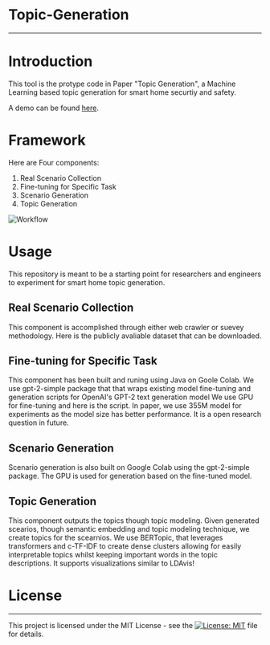 # Topic-Generation
---------------------------------------

# Introduction
This tool is the protype code in 
Paper "Topic Generation",
a Machine Learning based topic generation for smart home securtiy and safety.

A demo can be found [here](https://www.youtube.com/watch?v=Snj1EdIlHco).


# Framework
Here are Four components:
1. Real Scenario Collection
2. Fine-tuning for Specific Task
3. Scenario Generation
4. Topic Generation

![Workflow](https://github.com/BeauBan/Topic-Generation/blob/main/images/workflow.png)

# Usage
This repository is meant to be a starting point for researchers and engineers to experiment for smart home topic generation.

## Real Scenario Collection
This component is accomplished through either web crawler or suevey methodology. 
Here is the publicly avaliable dataset that can be downloaded.

## Fine-tuning for Specific Task
This component has been built and runing using Java on Goole Colab. 
We use gpt-2-simple package that 
that wraps existing model fine-tuning and generation scripts for OpenAI's GPT-2 text generation model 
We use GPU for fine-tuning and here is the script.
In paper, we use 355M model for experiments as the model size has better performance. 
It is a open research question in future.

## Scenario Generation
Scenario generation is also built on Google Colab using the gpt-2-simple package. 
The GPU is used for generation based on the fine-tuned model.

## Topic Generation
This component outputs the topics though topic modeling. 
Given generated scearios,
though semantic embedding and topic modeling technique,
we create topics for the scearnios.
We use BERTopic, 
that leverages transformers and c-TF-IDF to create dense clusters allowing for easily interpretable topics whilst keeping important words in the topic descriptions.
It supports visualizations similar to LDAvis!


<!-- # Citation
 -->


# License
---------

This project is licensed under the MIT License - see the [![License: MIT](https://img.shields.io/badge/License-MIT-yellow.svg)](https://opensource.org/licenses/MIT)
 file for details.










